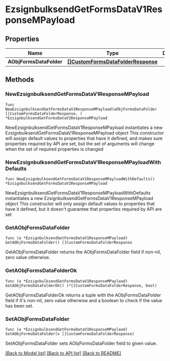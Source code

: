 # EzsignbulksendGetFormsDataV1ResponseMPayload

## Properties

Name | Type | Description | Notes
------------ | ------------- | ------------- | -------------
**AObjFormsDataFolder** | [**[]CustomFormsDataFolderResponse**](CustomFormsDataFolderResponse.md) |  | 

## Methods

### NewEzsignbulksendGetFormsDataV1ResponseMPayload

`func NewEzsignbulksendGetFormsDataV1ResponseMPayload(aObjFormsDataFolder []CustomFormsDataFolderResponse, ) *EzsignbulksendGetFormsDataV1ResponseMPayload`

NewEzsignbulksendGetFormsDataV1ResponseMPayload instantiates a new EzsignbulksendGetFormsDataV1ResponseMPayload object
This constructor will assign default values to properties that have it defined,
and makes sure properties required by API are set, but the set of arguments
will change when the set of required properties is changed

### NewEzsignbulksendGetFormsDataV1ResponseMPayloadWithDefaults

`func NewEzsignbulksendGetFormsDataV1ResponseMPayloadWithDefaults() *EzsignbulksendGetFormsDataV1ResponseMPayload`

NewEzsignbulksendGetFormsDataV1ResponseMPayloadWithDefaults instantiates a new EzsignbulksendGetFormsDataV1ResponseMPayload object
This constructor will only assign default values to properties that have it defined,
but it doesn't guarantee that properties required by API are set

### GetAObjFormsDataFolder

`func (o *EzsignbulksendGetFormsDataV1ResponseMPayload) GetAObjFormsDataFolder() []CustomFormsDataFolderResponse`

GetAObjFormsDataFolder returns the AObjFormsDataFolder field if non-nil, zero value otherwise.

### GetAObjFormsDataFolderOk

`func (o *EzsignbulksendGetFormsDataV1ResponseMPayload) GetAObjFormsDataFolderOk() (*[]CustomFormsDataFolderResponse, bool)`

GetAObjFormsDataFolderOk returns a tuple with the AObjFormsDataFolder field if it's non-nil, zero value otherwise
and a boolean to check if the value has been set.

### SetAObjFormsDataFolder

`func (o *EzsignbulksendGetFormsDataV1ResponseMPayload) SetAObjFormsDataFolder(v []CustomFormsDataFolderResponse)`

SetAObjFormsDataFolder sets AObjFormsDataFolder field to given value.



[[Back to Model list]](../README.md#documentation-for-models) [[Back to API list]](../README.md#documentation-for-api-endpoints) [[Back to README]](../README.md)


